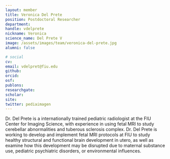 ```yaml
---
layout: member
title: Veronica Del Prete
position: Postdoctoral Researcher
department:
handle: vdelprete
nickname: Veronica
science_name: Del Prete V
image: /assets/images/team/veronica-del-prete.jpg
alumni: false

# social
cv:
email: vdelpret@fiu.edu
github:
orcid:
osf:
publons:
researchgate:
scholar:
site:
twitter: pediaimagen
---
```

Dr. Del Prete is a  internationally trained pediatric radiologist at the FIU Center for Imaging Science, with experience in using fetal MRI to study cerebellar abnormalities and tuberous sclerosis complex. Dr. Del Prete is working to develop and implement fetal MRI protocols at FIU to study healthy structural and functional brain development in utero, as well as examine how this development may be disrupted due to maternal substance use, pediatric psychiatric disorders, or environmental influences.
